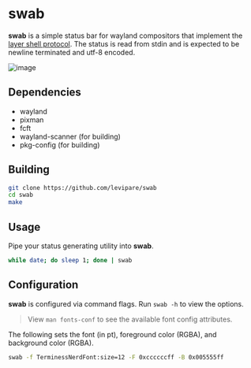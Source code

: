 # swab

**swab** is a simple status bar for wayland compositors that implement the [layer shell protocol](https://wayland.app/protocols/wlr-layer-shell-unstable-v1#compositor-support).
The status is read from stdin and is expected to be newline terminated and utf-8 encoded.

![image](https://github.com/user-attachments/assets/8f08ad85-897e-4ef7-b9bd-516c0f170de7)

## Dependencies
- wayland
- pixman
- fcft
- wayland-scanner (for building)
- pkg-config (for building)

## Building
```sh
git clone https://github.com/levipare/swab
cd swab
make
```

## Usage
Pipe your status generating utility into **swab**.
```sh
while date; do sleep 1; done | swab
```

## Configuration
**swab** is configured via command flags. Run `swab -h` to view the options.
> View `man fonts-conf` to see the available font config attributes.

The following sets the font (in pt), foreground color (RGBA), and background color (RGBA).
```sh
swab -f TerminessNerdFont:size=12 -F 0xccccccff -B 0x005555ff
```
